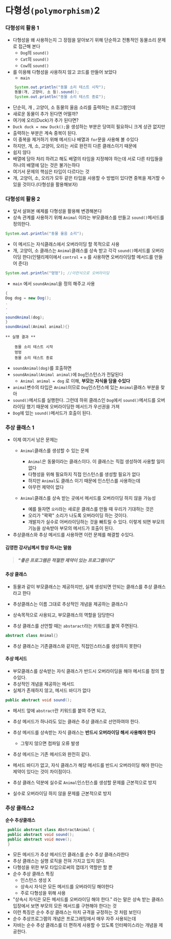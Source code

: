 # 다형성`(polymorphism)`2

### 다형성의 활용 1
 
 * 다형성을 왜 사용하는지 그 장점을 알아보기 위해 단순하고 전통적인 동물소리 문제로 접근해 본다
   * `Dog`의 `sound()` 
   * `Cat`의 `sound()` 
   * `Cow`의 `sound()` 
 * 를 이용해 다형성을 사용하지 않고 코드를 만들어 보았다
    * `main`
```java
    System.out.println("동물 소리 테스트 시작");
    동물(개, 고양이, 소 등).sound();
    System.out.println("동물 소리 테스트 종료");
```

 * 단순히, 개 , 고양이, 소 동물의 울음 소리를 출력하는 프로그램인데
 * 새로운 동물이 추가 된다면 어떨까?
 * 여기에 오리(Duck)가 추가 된다면?
 * `Duck duck = new Duck();`을 생성하는 부분은 당여히 필요하니 크게 상관 없지만
 * 출력하는 부분은 계속 중복이 된다.
 * 이 중복을 제거하기 위해 메서드나 배열과 `for`문을 사용해 볼 수있다
 * 하지만, 개, 소, 고양이, 오리는 서로 완전히 다른 클래스이기 때문에
 * 쉽지 않다
 * 배열에 담아 처리 하려고 해도 배열의 타임을 지정헤야 하는데 서로 다른 타입들을 하나의 배열에 담는 것은 불가는하다
 * 여기서 문제의 핵심은 타입이 다르다는 것
 * 개, 고양이, 소, 오리가 모두 같은 타입을 사용할 수 방법이 있다면 중복을 제거할 수 있을 것이다.(다형성을 활용해보자)

### 다형성의 활용 2

 * 앞서 살펴본 예제를 다형성을 활용해 변경해본다
 * 상속 관계를 사용하기 위해 `Animal` 이라는 부모클래스를 만들고 `sound()`메서드를 정의한다.
  ```java
  System.out.println("동물 울음 소리");
  ```
 * 이 메서드는 자식클래스에서 오버라이딩 할 목적으로 사용
 * 개, 고양이, 소 클래스는 `Animal`클래스를 상속 받고 각각 `sound()`메서드를 오버라이딩 한다(인텔리제이에서 `control` + `o` 를 사용하면 오버라이딩할 메서드를 만들어 준다)
  ```java
  System.out.println("멍멍"); //이런식으로 오버라이딩
  ```
 * `main` 에서 `soundAnimal`을 정의 해주고 사용
```java
{
Dog dog = new Dog();
.
.
.
soundAnimal(dog);
}
soundAnimal(Animal animal){}
``` 

    ** 실행 결과 **
                
        동물 소리 테스트 시작
        멍멍
        동물 소리 테스트 종료

 * `soundAnimal(dog)`를 호출하면
 * `soundAnimal(Animal animal)`에 `Dog`인스턴스가 전달된다
   * `Animal animal = dog` 로 이해, **부모는 자식을 담을 수있다**
 * `animal`변수의 타입은 `Animal`이므로 `Dog`인스턴스에 있는 `Animal`클래스 부분을 찾아 
 * `sound()`메서드를 실행한다. 그런데 하위 클래스인 `Dog`에서 `sound()`메서드를 오버라이딩 했기 때문에 오버라이딩한 메서드가 우선권을 가져
 * `Dog`에 있는 `sound()`메서드가 호출이 된다.

### 추상 클래스 1
 * 이제 여기서 남은 문제는 
   * `Animal`클래스를 생성할 수 있는 문제
     
     * `Animal`은 동물이라는 클래스이다. 이 클래스는 직접 생성하여 사용할 일이 없다
     * 다형성을 위해 필요하지 직접 인스턴스를 생성할 필요가 없다
     * 하지만 `Animal`도 클래스 이기 때문에 인스턴스를 사용하는데 
     * 아무런 제약이 없다
   
   * `Animal`클래스를 상속 받는 곳에서 메서드를 오버라이딩 하지 않을 가능성
     
     * 예를 들자면 `오리`라는 새로운 클래스를 만들 때 우리가 기대하는 것은 
     * 오리가 "꽉꽉" 소리가 나도록 오버라이딩 하는 것이다.
     * 개발자가 실수로 어버라이딩하는 것을 빠트릴 수 있다. 이렇게 되면 부모의 기능을 상속받아 부모의 메서드가 호출이 된다. 
 * 추상클래스와 추상 메서드를 사용하면 이런 문제를 해결할 수있다.

#### **김영한 강사님께서 항상 하시는 말씀**
> ##### "좋은 프로그램은 적절한 제약이 있는 프로그램이다"
 
 #### 추상 클래스
 * 동물과 같이 부모클래스는 제공하지만, 실제 생성되면 안되는 클래스를 추상 클래스 라고 한다
 * 추상클래스는 이름 그대로 추상적인 개념을 제공하는 클래스다
 * 상속목적으로 사용되고, 부모클래스의 역할을 담당한다
  
 * 추상 클래스를 선언할 때는 `abstaract`라는 키워드를 붙여 주면된다.
```java
abstract class Animal{}
```
 * 추상 클래스는 기존클래스와 같지만, 직접인스터스를 생성하지 못한다

#### 추상 메서드
 * 부모클래스를 상속받는 자식 클래스가 반드시 오버라이딩을 해야 메서드를 정의 할 수있다.
 * 추상적인 개념을 제공하는 메서드
 * 실체가 존재하지 않고, 메서드 바디가 없다
```java
public abstract void sound();
``` 
 * 메서드 앞에 `abstract`란 키워드를 붙여 주면 되고,
 * 추상 메서드가 하나라도 있는 클래슨 추상 클래스로 선언하여야 한다.
 * 추상 메서드를 상속받는 자식 클래스는 **반드시 오버라이딩 해서 사용해야 한다**
 
   * 그렇지 않으면 컴파일 오류 발생
 
 * 추상 메서드는 기존 메서드와 완전히 같다.
 * 메서드 바디가 없고, 자식 클래스가 해당 메서드를 반드시 오버라이딩 해야 한다는 제약이 있다는 것이 차이점이다. 

 * 추상 클래스 덕분에 실수로 `Animal`인스턴스를 생성할 문제를 근본적으로 방지
 * 실수로 오버라이딩 하지 않을 문제를 근본적으로 방지

### 추상 클래스2
   **순수 추상클래스**
   ```java
    public abstract class AbstractAnimal {
    public abstract void sound();
    public abstract void move();
    }
   ```
 * 모든 메서드가 추상 메서드인 클래스를 순수 추상 클래스라한다
 * 추상 클래스는 실행 로직을 전혀 가지고 있지 않다. 
 * 다형성을 위한 부모 타입으로써의 껍데기 역할만 할 뿐
 * 순수 추상 클래스 특징
   * 인스턴스 생성 X
   * 상속시 자식은 모든 메서드를 오버라이딩 해야한다
   * 주로 다형성을 위해 사용
 * "상속시 자식은 모든 메서드를 오버라이딩 해야 한다." 라는 말은 상속 받는 클래스 입장에서 보면 부모의 모든 메서드를 구현해야 한다는 것
 * 이런 특징은 순수 추상 클래스는 마치 규격을 규정하는 것 처럼 보인다
 * 순수 추상프로그램의 개념은 프로그래밍에서 매우 자주 사용되는데
 * 자바는 순수 추상 클래스를 더 편하게 사용할 수 있도록 인터페이스라는 개념을 제공한다.
